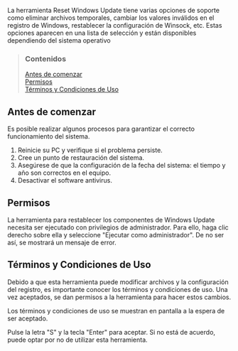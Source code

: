 La herramienta Reset Windows Update tiene varias opciones de soporte como eliminar archivos temporales, cambiar los valores inválidos en el registro de Windows, restablecer la configuración de Winsock, etc. Estas opciones aparecen en una lista de selección y están disponibles dependiendo del sistema operativo


> ### Contenidos
> 
> [Antes de comenzar](#antes-de-comenzar) <br />
> [Permisos](#permisos) <br />
> [Términos y Condiciones de Uso](#términos-y-condiciones-de-uso)


## Antes de comenzar

Es posible realizar algunos procesos para garantizar el correcto funcionamiento del sistema.

  1. Reinicie su PC y verifique si el problema persiste.
  2. Cree un punto de restauración del sistema.
  3. Asegúrese de que la configuración de la fecha del sistema: el tiempo y año son correctos en el equipo.
  4. Desactivar el software antivirus.


## Permisos

La herramienta para restablecer los componentes de Windows Update necesita ser ejecutado con privilegios de administrador. Para ello, haga clic derecho sobre ella y seleccione "Ejecutar como administrador". De no ser así, se mostrará un mensaje de error.


## Términos y Condiciones de Uso

Debido a que esta herramienta puede modificar archivos y la configuración del registro, es importante conocer los términos y condiciones de uso. Una vez aceptados, se dan permisos a la herramienta para hacer estos cambios.

Los términos y condiciones de uso se muestran en pantalla a la espera de ser aceptado.

Pulse la letra "S" y la tecla "Enter" para aceptar. Si no está de acuerdo, puede optar por no de utilizar esta herramienta.

